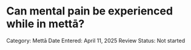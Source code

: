# Can mental pain be experienced while in mettā?

Category: Mettā
Date Entered: April 11, 2025
Review Status: Not started
